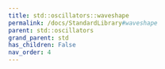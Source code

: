 ```yaml
---
title: std::oscillators::waveshape
permalink: /docs/StandardLibrary#waveshape
parent: std::oscillators
grand_parent: std
has_children: False
nav_order: 4
---
```

